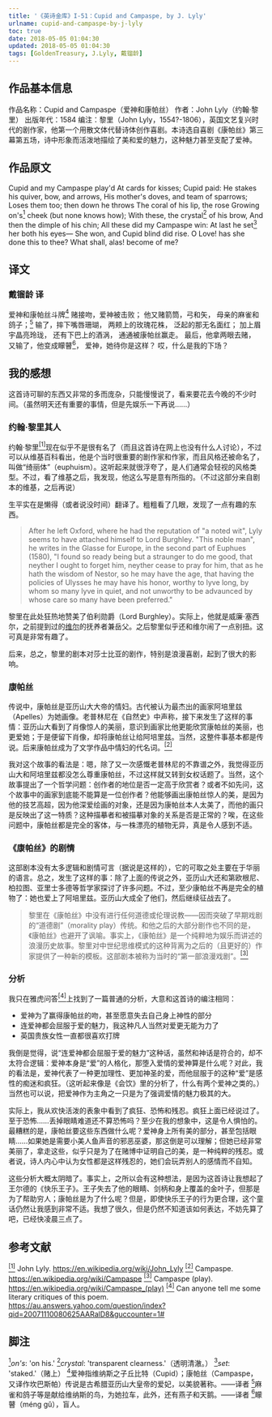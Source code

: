 ```yaml
---
title: '《英诗金库》I-51：Cupid and Campaspe, by J. Lyly'
urlname: cupid-and-campaspe-by-j-lyly
toc: true
date: 2018-05-05 01:04:30
updated: 2018-05-05 01:04:30
tags: [GoldenTreasury, J.Lyly, 戴镏龄]
---
```


## 作品基本信息

作品名称：Cupid and Campaspe（爱神和康帕丝）
作者：John Lyly（约翰·黎里）
出版年代：1584
编注：黎里（John Lyly，1554?-1806），英国文艺复兴时代的剧作家，他第一个用散文体代替诗体创作喜剧。本诗选自喜剧《康帕丝》第三幕第五场，诗中形象而活泼地描绘了美和爱的魅力，这种魅力甚至支配了爱神。

## 作品原文

Cupid and my Campaspe play'd
At cards for kisses; Cupid paid:
He stakes his quiver, bow, and arrows,
His mother's doves, and team of sparrows;
Loses them too; then down he throws
The coral of his lip, the rose
Growing on's<a href="#note1" id="note1ref"><sup>1</sup></a> cheek (but none knows how);
With these, the crystal<a href="#note2" id="note2ref"><sup>2</sup></a> of his brow,
And then the dimple of his chin;
All these did my Campaspe win:
At last he set<a href="#note3" id="note3ref"><sup>3</sup></a> her both his eyes—
She won, and Cupid blind did rise.
O Love! has she done this to thee?
What shall, alas! become of me?

## 译文
### 戴镏龄 译
爱神和康帕丝斗牌<a href="#note4" id="note4ref"><sup>4</sup></a>
赌接吻，爱神被击败；
他又赌箭筒，弓和矢，
母亲的麻雀和鸽子；<a href="#note5" id="note5ref"><sup>5</sup></a>
输了，摔下嘴唇珊瑚，
两颊上的玫瑰花株，
泛起的那无名面红；
加上眉宇晶亮玲珑，
还有下巴上的酒涡，
通通被康帕丝赢走。
最后，他拿两眼去赌，
又输了，他变成矇瞽<a href="#note6" id="note6ref"><sup>6</sup></a>，
爱神，她待你是这样？
哎，什么是我的下场？

## 我的感想

这首诗可聊的东西又非常的多而庞杂，只能慢慢说了，看来要花去今晚的不少时间。（虽然明天还有重要的事情，但是先娱乐一下再说……）

### 约翰·黎里其人
约翰·黎里<a href="#bib1" id="bib1ref"><sup>[1]</sup></a>现在似乎不是很有名了（而且这首诗在网上也没有什么人讨论），不过可以从维基百科看出，他是个当时很重要的剧作家和作家，而且风格还被命名了，叫做“绮丽体”（euphuism）。这听起来就很浮夸了，是人们通常会轻视的风格类型。不过，看了维基之后，我发现，他这么写是意有所指的。（不过这部分来自剧本的维基，之后再说）

生平实在是懒得（或者说没时间）翻译了。粗粗看了几眼，发现了一点有趣的东西。
> After he left Oxford, where he had the reputation of "a noted wit", Lyly seems to have attached himself to Lord Burghley. "This noble man", he writes in the Glasse for Europe, in the second part of Euphues (1580), "I found so ready being but a straunger to do me good, that neyther I ought to forget him, neyther cease to pray for him, that as he hath the wisdom of Nestor, so he may have the age, that having the policies of Ulysses he may have his honor, worthy to lyve long, by whom so many lyve in quiet, and not unworthy to be advaunced by whose care so many have been preferred."

黎里在此处狂热地赞美了伯利勋爵（Lord Burghley）。实际上，他就是威廉·塞西尔，之前提到过的[维尔](/post/if-women-could-be-fair-and-yet-not-fond-by-e-vere)的抚养者兼岳父。之后黎里似乎还和维尔闹了一点别扭。这可真是非常有趣了。

后来，总之，黎里的剧本对莎士比亚的剧作，特别是浪漫喜剧，起到了很大的影响。

### 康帕丝
传说中，康帕丝是亚历山大大帝的情妇。古代被认为最杰出的画家阿培里兹（Apelles）为她画像。老普林尼在《自然史》中声称，接下来发生了这样的事情：亚历山大看到了肖像惊人的美丽，意识到画家比他更能欣赏康帕丝的美丽，也更爱她；于是便留下肖像，却将康帕丝让给阿培里兹。当然，这整件事基本都是传说。后来康帕丝成为了文学作品中情妇的代名词。<a href="#bib2" id="bib2ref"><sup>[2]</sup></a>

我对这个故事的看法是：嗯，除了又一次感慨老普林尼的不靠谱之外，我觉得亚历山大和阿培里兹都没怎么尊重康帕丝，不过这样就又转到女权话题了。当然，这个故事提出了一个哲学问题：创作者的地位是否一定高于欣赏者？或者不如先问，这个故事中的画家到底能不能算是一位创作者？他能够画出康帕丝惊人的美，是因为他的技艺高超，因为他深爱绘画的对象，还是因为康帕丝本人太美了，而他的画只是反映出了这一特质？这种描摹者和被描摹对象的关系是否是正常的？唉，在这些问题中，康帕丝都是完全的客体，与一株漂亮的植物无异，真是令人感到不适。

### 《康帕丝》的剧情
这部剧本没有太多逻辑和剧情可言（据说是这样的），它的可取之处主要在于华丽的语言。总之，发生了这样的事：除了上面的传说之外，亚历山大还和第欧根尼、柏拉图、亚里士多德等哲学家探讨了许多问题。不过，至少康帕丝不再是完全的植物了：她也爱上了阿培里兹。亚历山大成全了他们，然后继续征战去了。

> 黎里在《康帕丝》中没有进行任何道德或伦理说教——因而突破了早期戏剧的“道德剧”（morality play）传统。和他之后的大部分剧作也不同的是，《康帕丝》也避开了讽喻。事实上，《康帕丝》是一个纯粹地为娱乐而讲述的浪漫历史故事。黎里对中世纪思维模式的这种背离为之后的（且更好的）作家提供了一种新的模板。这部剧本被称为当时的“第一部浪漫戏剧”。<a href="#bib3" id="bib3ref"><sup>[3]</sup></a>

### 分析
我只在雅虎问答<a href="#bib4" id="bib4ref"><sup>[4]</sup></a>上找到了一篇普通的分析，大意和这首诗的编注相同：
* 爱神为了赢得康帕丝的吻，甚至愿意失去自己身上神性的部分
* 连爱神都会屈服于爱的魅力，我这种凡人当然对爱更无能为力了
* 英国贵族女性一直都很喜欢打牌

我倒是觉得，说“连爱神都会屈服于爱的魅力”这种话，虽然和神话是符合的，却不太符合逻辑：爱神本身是“爱”的人格化，那堕入爱情的爱神算是什么呢？对此，我的看法是，爱神代表了一种更加理性、更加神圣的爱，而他屈服于的这种“爱”是感性的痴迷和疯狂。（这听起来像是《会饮》里的分析了，什么有两个爱神之类的。）当然也可以说，把爱神作为主角之一只是为了强调爱情的魅力极其的大。

实际上，我从欢快活泼的表象中看到了疯狂、恐怖和残忍。疯狂上面已经说过了。至于恐怖……丢掉眼睛难道还不算恐怖吗？至少在我的想象中，这是令人惧怕的。最糟糕的是，康帕丝要这些东西做什么呢？爱神身上所有美的部分，甚至包括眼睛……如果她是需要小美人鱼声音的邪恶巫婆，那这倒是可以理解；但她已经非常美丽了，拿走这些，似乎只是为了在赌博中证明自己的美，是一种纯粹的残忍。或者说，诗人内心中认为女性都是这样残忍的，她们会玩弄别人的感情而不自知。

这些分析大概太阴暗了。事实上，之所以会有这种想法，是因为这首诗让我想起了王尔德的《快乐王子》。王子失去了他的眼睛、剑柄和身上覆盖的金叶子，但那是为了帮助穷人；康帕丝是为了什么呢？但是，即使快乐王子的行为更合理，这个童话仍然让我感到非常不适。我想了很久，但是仍然不知道该如何表达，不妨先算了吧，已经快凌晨三点了。

## 参考文献
<a id="bib1" href="#bib1ref"><sup>[1]</sup></a> John Lyly. https://en.wikipedia.org/wiki/John_Lyly
<a id="bib2" href="#bib2ref"><sup>[2]</sup></a> Campaspe. https://en.wikipedia.org/wiki/Campaspe
<a id="bib3" href="#bib3ref"><sup>[3]</sup></a> Campaspe (play). <https://en.wikipedia.org/wiki/Campaspe_(play)>
<a id="bib4" href="#bib4ref"><sup>[4]</sup></a> Can anyone tell me some literary critiques of this poem. <https://au.answers.yahoo.com/question/index?qid=20071110080625AARalD8&guccounter=1#>

## 脚注
<a id="note1" href="#note1ref"><sup>1</sup></a>*on's*: 'on his.'
<a id="note2" href="#note2ref"><sup>2</sup></a>*crystal*: 'transparent clearness.'（透明清澈。）
<a id="note3" href="#note3ref"><sup>3</sup></a>*set*: 'staked.'（赌上）
<a id="note4" href="#note4ref"><sup>4</sup></a>爱神指维纳斯之子丘比特（Cupid）；康帕丝（Campaspe，又译作坎巴斯帕）传说是古希腊亚历山大皇帝的爱妃，以美貌著称。——译者
<a id="note5" href="#note5ref"><sup>5</sup></a>麻雀和鸽子等是献给维纳斯的鸟，为她拉车，此外，还有燕子和天鹅。——译者
<a id="note6" href="#note6ref"><sup>6</sup></a>矇瞽（méng gǔ），盲人。
